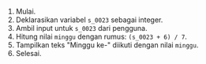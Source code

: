 1. Mulai.
2. Deklarasikan variabel `s_0023` sebagai integer.
3. Ambil input untuk `s_0023` dari pengguna.
4. Hitung nilai `minggu` dengan rumus: `(s_0023 + 6) / 7`.
5. Tampilkan teks "Minggu ke-" diikuti dengan nilai `minggu`.
6. Selesai.